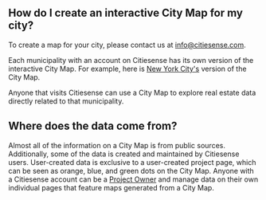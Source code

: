 ## How do I create an interactive City Map for my city?
To create a map for your city, please contact us at info@citiesense.com.

Each municipality with an account on Citiesense has its own version of the interactive City Map. For example, here is [New York City's](http://www.citiesense.com/cities/new-york-city?p%5Bper_page%5D=all&p%5Bcity_id%5D=398#13/40.7127/-74.0059) version of the City Map. 

Anyone that visits Citiesense can use a City Map to explore real estate data directly related to that municipality. 

## Where does the data come from?
Almost all of the information on a City Map is from public sources. Additionally, some of the data is created and maintained by Citiesense users. User-created data is exclusive to a user-created project page, which can be seen as orange, blue, and green dots on the City Map. Anyone with a Citiesense account can be a [Project Owner](http://www.citiesense.com/docs/pages/9-Project%20Owners.md) and manage data on their own individual pages that feature maps generated from a City Map.

